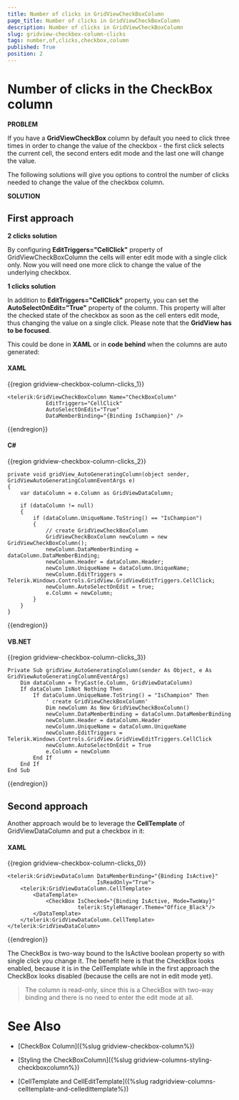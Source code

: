 ```yaml
---
title: Number of clicks in GridViewCheckBoxColumn
page_title: Number of clicks in GridViewCheckBoxColumn
description: Number of clicks in GridViewCheckBoxColumn
slug: gridview-checkbox-column-clicks
tags: number,of,clicks,checkbox,column
published: True
position: 2
---
```


# Number of clicks in the CheckBox column

__PROBLEM__

If you have a __GridViewCheckBox__ column by default you need to click three times in order to change the value of the checkbox - the first click selects the current cell, the second enters edit mode and the last one will change the value.

The following solutions will give you options to control the number of clicks needed to change the value of the checkbox column.

__SOLUTION__

##     First approach

__2 clicks solution__

By configuring __EditTriggers="CellClick"__ property of GridViewCheckBoxColumn the cells will enter edit mode with a single click only. Now you will need one more click to change the value of the underlying checkbox.

__1 clicks solution__

In addition to __EditTriggers="CellClick"__ property, you can set the __AutoSelectOnEdit="True"__ property of the column. This property will alter the checked state of the checkbox as soon as the cell enters edit mode, thus changing the value on a single click. Please note that the __GridView has to be focused__.

This could be done in __XAML__ or in __code behind__ when the columns are auto generated:        

#### __XAML__

{{region gridview-checkbox-column-clicks_1}}

	<telerik:GridViewCheckBoxColumn Name="CheckBoxColumn"
	            EditTriggers="CellClick"
	            AutoSelectOnEdit="True"
	            DataMemberBinding="{Binding IsChampion}" />
{{endregion}}


#### __C#__

{{region gridview-checkbox-column-clicks_2}}

	private void gridView_AutoGeneratingColumn(object sender, GridViewAutoGeneratingColumnEventArgs e)
	{
	    var dataColumn = e.Column as GridViewDataColumn;
	            
	    if (dataColumn != null)
	    {
	        if (dataColumn.UniqueName.ToString() == "IsChampion")
	        {
	            // create GridViewCheckBoxColumn
	            GridViewCheckBoxColumn newColumn = new GridViewCheckBoxColumn();
	            newColumn.DataMemberBinding = dataColumn.DataMemberBinding;
	            newColumn.Header = dataColumn.Header;
	            newColumn.UniqueName = dataColumn.UniqueName;
	            newColumn.EditTriggers = Telerik.Windows.Controls.GridView.GridViewEditTriggers.CellClick;
	            newColumn.AutoSelectOnEdit = true;
	            e.Column = newColumn;
	        }
	    }
	}
{{endregion}}

#### __VB.NET__

{{region gridview-checkbox-column-clicks_3}}

    Private Sub gridView_AutoGeneratingColumn(sender As Object, e As GridViewAutoGeneratingColumnEventArgs)
        Dim dataColumn = TryCast(e.Column, GridViewDataColumn)
        If dataColumn IsNot Nothing Then
            If dataColumn.UniqueName.ToString() = "IsChampion" Then
                ' create GridViewCheckBoxColumn'
                Dim newColumn As New GridViewCheckBoxColumn()
                newColumn.DataMemberBinding = dataColumn.DataMemberBinding
                newColumn.Header = dataColumn.Header
                newColumn.UniqueName = dataColumn.UniqueName
                newColumn.EditTriggers = Telerik.Windows.Controls.GridView.GridViewEditTriggers.CellClick
                newColumn.AutoSelectOnEdit = True
                e.Column = newColumn
            End If
        End If
    End Sub
{{endregion}}

##     Second approach

Another approach would be to leverage the __CellTemplate__ of GridViewDataColumn and put a checkbox in it:

#### __XAML__

{{region gridview-checkbox-column-clicks_0}}

	<telerik:GridViewDataColumn DataMemberBinding="{Binding IsActive}" 
	                            IsReadOnly="True">
	    <telerik:GridViewDataColumn.CellTemplate>
	        <DataTemplate>
	            <CheckBox IsChecked="{Binding IsActive, Mode=TwoWay}"
	                      telerik:StyleManager.Theme="Office_Black"/>
	        </DataTemplate>
	    </telerik:GridViewDataColumn.CellTemplate>
	</telerik:GridViewDataColumn>
{{endregion}}


The CheckBox is two-way bound to the IsActive boolean property so with single click you change it. The benefit here is that the CheckBox looks enabled, because it is in the CellTemplate while in the first approach the CheckBox looks disabled (because the cells are not in edit mode yet). 
>The column is read-only, since this is a CheckBox with two-way binding and there is no need to enter the edit mode at all.

# See Also

 * [CheckBox Column]({%slug gridview-checkbox-column%}) 
 
 * [Styling the CheckBoxColumn]({%slug gridview-columns-styling-checkboxcolumn%})

 * [CellTemplate and CellEditTemplate]({%slug radgridview-columns-celltemplate-and-celledittemplate%})
 

